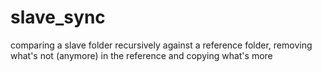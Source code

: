 # slave_sync
comparing a slave folder recursively against a reference folder, removing what's not (anymore) in the reference and copying what's more
